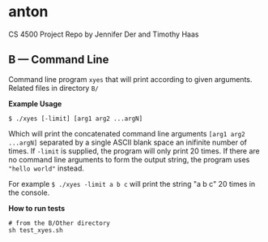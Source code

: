 # anton
CS 4500 Project Repo by Jennifer Der and Timothy Haas

## B — Command Line
Command line program `xyes` that will print according to given arguments. Related files in directory `B/`

**Example Usage**
```
$ ./xyes [-limit] [arg1 arg2 ...argN]
```
Which will print the concatenated command line arguments `[arg1 arg2 ...argN]` separated by a single ASCII blank space an inifinite number of times. If `-limit` is supplied, the program will only print 20 times. If there are no command line arguments to form the output string, the program uses `"hello world"` instead.

For example `$ ./xyes -limit a b c` will print the string "a b c" 20 times in the console.

**How to run tests**
```
# from the B/Other directory
sh test_xyes.sh
```